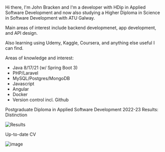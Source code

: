 Hi there, I'm John Bracken and I'm a developer with HDip in Applied Software Development and now also studying a Higher Diploma in Science in Software Development with ATU Galway. 

Main areas of interest include backend developmenet, app development, and API design.

Also learning using Udemy, Kaggle, Coursera, and anything else useful I can find. 

Areas of knowledge and interest: 
- Java 8/17/21 (w/ Spring Boot 3)
- PHP/Laravel
- MySQL/Postgres/MongoDB
- Javascript
- Angular
- Docker
- Version control incl. Github

Postgraduate Diploma in Applied Software Development 2022-23 Results: Distinction

![Results](https://github.com/Strawhorse/Strawhorse/assets/47267071/32840430-48b7-4858-b449-2d905a8948c8)

Up-to-date CV

![image](https://github.com/user-attachments/assets/f00f9be9-f094-4eec-a9cb-d5207362ea9e)

